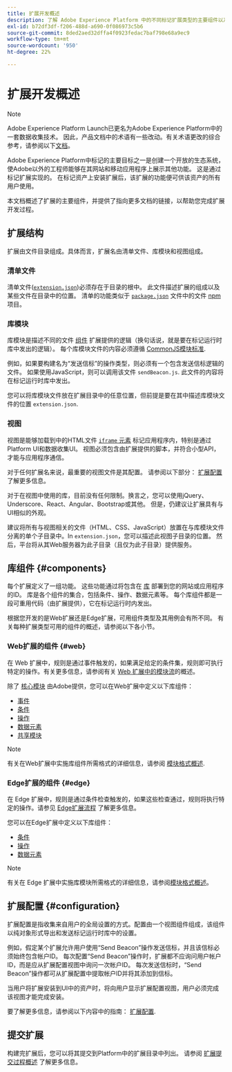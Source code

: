 ```yaml
---
title: 扩展开发概述
description: 了解 Adobe Experience Platform 中的不同标记扩展类型的主要组件以及扩展开发流程。
exl-id: b72df3df-f206-488d-a690-0f086973c5b6
source-git-commit: 8ded2aed32dffa4f0923fedac7baf798e68a9ec9
workflow-type: tm+mt
source-wordcount: '950'
ht-degree: 22%

---
```


# 扩展开发概述

>[!NOTE]
>
>Adobe Experience Platform Launch已更名为Adobe Experience Platform中的一套数据收集技术。 因此，产品文档中的术语有一些改动。有关术语更改的综合参考，请参阅以下[文档](../term-updates.md)。

Adobe Experience Platform中标记的主要目标之一是创建一个开放的生态系统，使Adobe以外的工程师能够在其网站和移动应用程序上展示其他功能。 这是通过标记扩展实现的。 在标记资产上安装扩展后，该扩展的功能便可供该资产的所有用户使用。

本文档概述了扩展的主要组件，并提供了指向更多文档的链接，以帮助您完成扩展开发过程。

## 扩展结构

扩展由文件目录组成。具体而言，扩展名由清单文件、库模块和视图组成。

### 清单文件

清单文件([`extension.json`](./manifest.md))必须存在于目录的根中。 此文件描述扩展的组成以及某些文件在目录中的位置。 清单的功能类似于 [`package.json`](https://docs.npmjs.com/files/package.json) 文件中的文件 [npm](https://www.npmjs.com/) 项目。

### 库模块

库模块是描述不同的文件 [组件](#components) 扩展提供的逻辑（换句话说，就是要在标记运行时库中发出的逻辑）。 每个库模块文件的内容必须遵循 [CommonJS模块标准](https://nodejs.org/api/modules.html#modules-commonjs-modules).

例如，如果要构建名为“发送信标”的操作类型，则必须有一个包含发送信标逻辑的文件。 如果使用JavaScript，则可以调用该文件 `sendBeacon.js`. 此文件的内容将在标记运行时库中发出。

您可以将库模块文件放在扩展目录中的任意位置，但前提是要在其中描述库模块文件的位置 `extension.json`.

### 视图

视图是能够加载到中的HTML文件 [`iframe` 元素](https://developer.mozilla.org/zh-CN/docs/Web/HTML/Element/iframe) 标记应用程序内，特别是通过Platform UI和数据收集UI。 视图必须包含由扩展提供的脚本，并符合小型API，才能与应用程序通信。

对于任何扩展名来说，最重要的视图文件是其配置。 请参阅以下部分： [扩展配置](#configuration) 了解更多信息。

对于在视图中使用的库，目前没有任何限制。换言之，您可以使用jQuery、Underscore、React、Angular、Bootstrap或其他。 但是，仍建议让扩展具有与UI相似的外观。

建议将所有与视图相关的文件（HTML、CSS、JavaScript）放置在与库模块文件分离的单个子目录中。In `extension.json`，您可以描述此视图子目录的位置。 然后，平台将从其Web服务器为此子目录（且仅为此子目录）提供服务。

## 库组件 {#components}

每个扩展定义了一组功能。 这些功能通过将包含在 [库](../ui/publishing/libraries.md) 部署到您的网站或应用程序的ID。 库是各个组件的集合，包括条件、操作、数据元素等。 每个库组件都是一段可重用代码（由扩展提供），它在标记运行时内发出。

根据您开发的是Web扩展还是Edge扩展，可用组件类型及其用例会有所不同。 有关每种扩展类型可用的组件的概述，请参阅以下各小节。

### Web扩展的组件 {#web}

在 Web 扩展中，规则是通过事件触发的，如果满足给定的条件集，规则即可执行特定的操作。有关更多信息，请参阅有关 [Web 扩展中的模块流](./web/flow.md)的概述。

除了 [核心模块](./web/core.md) 由Adobe提供，您可以在Web扩展中定义以下库组件：

* [事件](./web/event-types.md)
* [条件](./web/condition-types.md)
* [操作](./web/action-types.md)
* [数据元素](./web/data-element-types.md)
* [共享模块](./web/shared.md)

>[!NOTE]
>
>有关在Web扩展中实施库组件所需格式的详细信息，请参阅 [模块格式概述](./web/format.md).

### Edge扩展的组件 {#edge}

在 Edge 扩展中，规则是通过条件检查触发的，如果这些检查通过，规则将执行特定的操作。请参见 [Edge扩展流程](./edge/flow.md) 了解更多信息。

您可以在Edge扩展中定义以下库组件：

* [条件](./edge/condition-types.md)
* [操作](./edge/action-types.md)
* [数据元素](./edge/data-element-types.md)

>[!NOTE]
>
>有关在 Edge 扩展中实施库模块所需格式的详细信息，请参阅[模块格式概述](./edge/format.md)。

## 扩展配置 {#configuration}

扩展配置是指收集来自用户的全局设置的方式。配置由一个视图组件组成，该组件以纯对象形式导出和发送标记运行时库中的设置。

例如，假定某个扩展允许用户使用“Send Beacon”操作发送信标，并且该信标必须始终包含帐户ID。 每次配置“Send Beacon”操作时，扩展都不应询问用户帐户ID，而是应从扩展配置视图中询问一次帐户ID。 每次发送信标时，“Send Beacon”操作都可从扩展配置中提取帐户ID并将其添加到信标。

当用户将扩展安装到UI中的资产时，将向用户显示扩展配置视图，用户必须完成该视图才能完成安装。

要了解更多信息，请参阅以下内容中的指南： [扩展配置](./configuration.md).

## 提交扩展

构建完扩展后，您可以将其提交到Platform中的扩展目录中列出。 请参阅 [扩展提交过程概述](./submit/overview.md) 了解更多信息。
